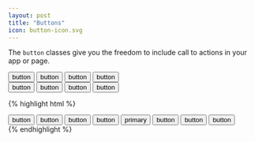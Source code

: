 ```yaml
---
layout: post
title: "Buttons"
icon: button-icon.svg
---
```

The `button` classes give you the freedom to include call to actions in your app or page.

<div class="demo">
    <div class="demo--section">
        <div class="brick--layer">
            <button class="button button--primary">button</button>
            <button class="button button--danger">button</button>
            <button class="button button--warning">button</button>
            <button class="button button--success">button</button>
        </div>
        <div class="brick--layer">
            <button class="button button--primary--GHOST">button</button>
            <button class="button button--danger--GHOST">button</button>
            <button class="button button--warning--GHOST">button</button>
            <button class="button button--success--GHOST">button</button>
        </div>
    </div>

{% highlight html %}
<div>
    <button class="button button--primary">button</button>
    <button class="button button--danger">button</button>
    <button class="button button--warning">button</button>
    <button class="button button--success">button</button>
    <button class="button button--primary--GHOST">primary</button>
    <button class="button button--danger--GHOST">button</button>
    <button class="button button--warning--GHOST">button</button>
    <button class="button button--success--GHOST">button</button>
</div>
{% endhighlight %}
</div>
